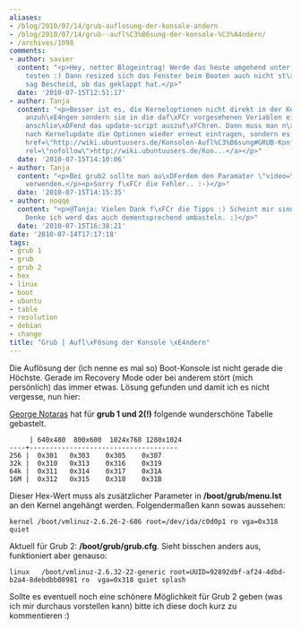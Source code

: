 ```yaml
---
aliases:
- /blog/2010/07/14/grub-auflosung-der-konsole-andern
- /blog/2010/07/14/grub--aufl%C3%B6sung-der-konsole-%C3%A4ndern/
- /archives/1098
comments:
- author: savier
  content: "<p>Hey, netter Blogeintrag! Werde das heute umgehend unter meine Xubuntu-VM
    testen :) Dann resized sich das Fenster beim Booten auch nicht st\xE4ndig.</p><p>Ich
    sag Bescheid, ob das geklappt hat.</p>"
  date: '2010-07-15T12:51:17'
- author: Tanja
  content: "<p>Besser ist es, die Kerneloptionen nicht direkt in der Kernel-Zeile
    anzuh\xE4ngen sondern sie in die daf\xFCr vorgesehenen Veriablen einzutragen und
    anschlie\xDFend das update-script auszuf\xFChren. Dann muss man n\xE4mlich nicht
    nach Kernelupdate die Optionen wieder erneut eintragen, sondern es passiert automatisch.</p><p><a
    href=\"http://wiki.ubuntuusers.de/Konsolen-Aufl%C3%B6sung#GRUB-Konfiguration\"
    rel=\"nofollow\">http://wiki.ubuntuusers.de/Kon...</a></p>"
  date: '2010-07-15T14:10:06'
- author: Tanja
  content: "<p>Bei grub2 sollte man au\xDFerdem den Paramater \"video=\" statt \"vga=\"
    verwenden.</p><p>Sorry f\xFCr die Fehler.. :-)</p>"
  date: '2010-07-15T14:15:35'
- author: noqqe
  content: "<p>@Tanja: Vielen Dank f\xFCr die Tipps :) Scheint mir sinnvoll zu sein.
    Denke ich werd das auch dementsprechend umbasteln. :)</p>"
  date: '2010-07-15T16:38:21'
date: '2010-07-14T17:17:18'
tags:
- grub 1
- grub
- grub 2
- hex
- linux
- boot
- ubuntu
- table
- resolution
- debian
- change
title: "Grub | Aufl\xF6sung der Konsole \xE4ndern"
---
```


Die Auflösung der (ich nenne es mal so) Boot-Konsole ist nicht gerade die
Höchste. Gerade im Recovery Mode oder bei anderem stört (mich persönlich)
das immer etwas.  Lösung gefunden und damit ich es nicht vergesse, nun
hier:

[George Notaras](http://www.g-loaded.eu/2005/09/30/change-the-console-resolution/)
hat für **grub 1 und 2(!)** folgende wunderschöne Tabelle gebastelt.


         | 640x480  800x600  1024x768 1280x1024
    ----+-------------------------------------
    256 |  0x301   0x303    0x305    0x307
    32k |  0x310   0x313    0x316    0x319
    64k |  0x311   0x314    0x317    0x31A
    16M |  0x312   0x315    0x318    0x31B


Dieser Hex-Wert muss als zusätzlicher Parameter in **/boot/grub/menu.lst**
an den Kernel angehängt werden. Folgendermaßen kann sowas aussehen:

```
kernel /boot/vmlinuz-2.6.26-2-686 root=/dev/ida/c0d0p1 ro vga=0x318 quiet
```

Aktuell für Grub 2: **/boot/grub/grub.cfg**. Sieht bisschen anders aus,
funktioniert aber genauso:

```
linux   /boot/vmlinuz-2.6.32-22-generic root=UUID=92892dbf-af24-4dbd-b2a4-8debdbb08981 ro  vga=0x318 quiet splash
```

Sollte es eventuell noch eine schönere Möglichkeit für Grub 2 geben (was
ich mir durchaus vorstellen kann) bitte ich diese doch kurz zu kommentieren
:)